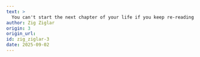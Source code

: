 ```yaml
---
text: >
  You can't start the next chapter of your life if you keep re-reading the last one.
author: Zig Ziglar
origin: 3
origin_url:
id: zig_ziglar-3
date: 2025-09-02 
---
```

